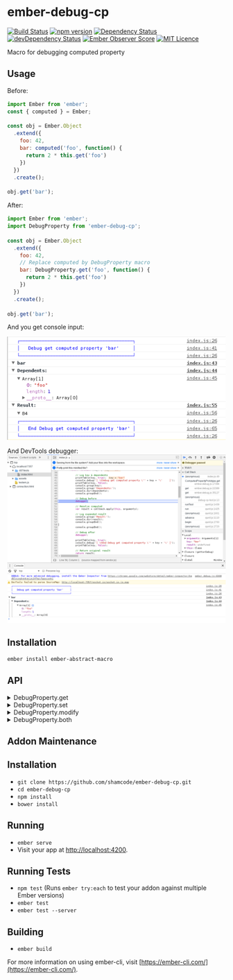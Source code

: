 # ember-debug-cp
[![Build Status](https://travis-ci.org/shamcode/ember-debug-cp.svg?branch=master)](https://travis-ci.org/shamcode/ember-debug-cp)
[![npm version](https://badge.fury.io/js/ember-debug-cp.png)](http://badge.fury.io/js/ember-debug-cp)
[![Dependency Status](https://david-dm.org/shamcode/ember-debug-cp.svg)](https://david-dm.org/shamcode/ember-debug-cp)
[![devDependency Status](https://david-dm.org/shamcode/ember-debug-cp.svg)](https://david-dm.org/shamcode/ember-debug-cp#info=devDependencies)
[![Ember Observer Score](https://emberobserver.com/badges/ember-debug-cp.svg)](https://emberobserver.com/addons/ember-debug-cp)
[![MIT Licence](https://badges.frapsoft.com/os/mit/mit.svg?v=103)](https://opensource.org/licenses/mit-license.php)

Macro for debugging computed property

## Usage

Before:
```js
import Ember from 'ember';
const { computed } = Ember;

const obj = Ember.Object
  .extend({
    foo: 42,
    bar: computed('foo', function() {
      return 2 * this.get('foo')
    })
  })
  .create();

obj.get('bar');
```
After:
```js
import Ember from 'ember';
import DebugProperty from 'ember-debug-cp';

const obj = Ember.Object
  .extend({
    foo: 42,
    // Replace computed by DebugProperty macro
    bar: DebugProperty.get('foo', function() {
      return 2 * this.get('foo')
    })
  })
  .create();

obj.get('bar');
```
And you get console input:

![Getter console output](https://github.com/shamcode/ember-debug-cp/blob/master/screens/getter-console.png?raw=true)

And DevTools debugger:
![Getter DevTools](https://github.com/shamcode/ember-debug-cp/blob/master/screens/getter-debugger.png?raw=true)

## Installation
```bash
ember install ember-abstract-macro
```

## API

<details>
<summary>DebugProperty.get</summary>
Hook for  get computed

#### Code

```js
import Ember from 'ember';
import DebugProperty from 'ember-debug-cp';

const obj = Ember.Object
  .extend({
    foo: 42,
    bar: DebugProperty.get('foo', function() {
      return 2 * this.get('foo')
    })
  })
  .create();

obj.get('bar');
```
#### Console:
![Getter console output](https://github.com/shamcode/ember-debug-cp/blob/master/screens/getter-console.png?raw=true)

#### DevTools:
![Getter DevTools](https://github.com/shamcode/ember-debug-cp/blob/master/screens/getter-debugger.png?raw=true)
</details>

<details>
<summary>DebugProperty.set</summary>
Hook for set computed

#### Code
```js
import Ember from 'ember';
import DebugProperty from 'ember-debug-cp';

const obj = Ember.Object
  .extend({
    foo: 42,
    bar: DebugProperty.get('foo', function() {
      return 2 * this.get('foo')
    })
  })
  .create();

obj.set('bar', 64);
```
#### Console:
![Setter console output](https://github.com/shamcode/ember-debug-cp/blob/master/screens/setter-console.png?raw=true)

#### DevTools:
![Setter DevTools](https://github.com/shamcode/ember-debug-cp/blob/master/screens/setter-debugger.png?raw=true)
</details>

<details>
<summary>DebugProperty.modify</summary>
Alias to `DebugProperty.set`
</details>

<details>
<summary>DebugProperty.both</summary>
Hook for get & set computed

#### Code
```js
import Ember from 'ember';
import DebugProperty from 'ember-debug-cp';

const obj = Ember.Object
  .extend({
    foo: 42,
    bar: DebugProperty.both('foo', function() {
      return 2 * this.get('foo')
    })
  })
  .create();

obj.get('bar');
obj.set('bar', 64);
```
#### Console:
![Both console output](https://github.com/shamcode/ember-debug-cp/blob/master/screens/both-console.png?raw=true)

#### DevTools:
As getter & setter
</details>

## Addon Maintenance

## Installation

* `git clone https://github.com/shamcode/ember-debug-cp.git`
* `cd ember-debug-cp`
* `npm install`
* `bower install`

## Running

* `ember serve`
* Visit your app at [http://localhost:4200](http://localhost:4200).

## Running Tests

* `npm test` (Runs `ember try:each` to test your addon against multiple Ember versions)
* `ember test`
* `ember test --server`

## Building

* `ember build`

For more information on using ember-cli, visit [https://ember-cli.com/](https://ember-cli.com/).
